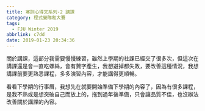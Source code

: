 ```yaml
---
title: 寒訓心得文系列-2 講課
category: 程式營隊和大賽
tags:
  - FJU Winter 2019
abbrlink: c7dd
date: 2019-01-23 20:34:36
---
```

關於講課，這部分我需要慢慢練習，雖然上學期的社課已經交了很多次，但這次在講課還是會一直吃螺絲，會有贅字產生，我想避掉都失敗，要改善這種情況，我想講課前要更熟悉課程，多多演習內容，才能講得更順暢。
<!-- more -->
看看下學期的行事曆，我想先在就要開始準備下學期的內容了，因為有很多課程，是我不熟或是想突破自己而放上的，拖到過年後準備，只會讓品質不佳，也沒辦法改善關於講課的內容。